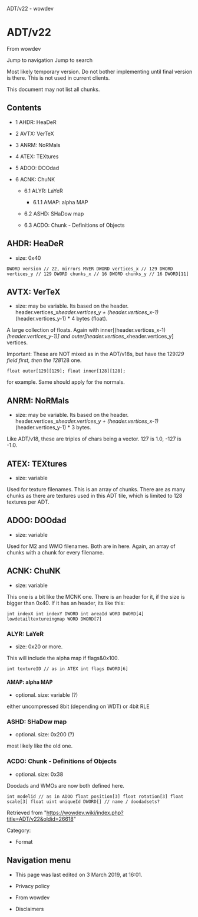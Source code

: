 ADT/v22 - wowdev

# ADT/v22

From wowdev

Jump to navigation Jump to search

Most likely temporary version. Do not bother implementing until final version is there. This is not used in current clients.

This document may not list all chunks.

## Contents

* 1 AHDR: HeaDeR
* 2 AVTX: VerTeX
* 3 ANRM: NoRMals
* 4 ATEX: TEXtures
* 5 ADOO: DOOdad
* 6 ACNK: ChuNK

  + 6.1 ALYR: LaYeR

    - 6.1.1 AMAP: alpha MAP
  + 6.2 ASHD: SHaDow map
  + 6.3 ACDO: Chunk - Definitions of Objects

## AHDR: HeaDeR

* size: 0x40

```
DWORD version // 22, mirrors MVER DWORD vertices_x // 129 DWORD vertices_y // 129 DWORD chunks_x // 16 DWORD chunks_y // 16 DWORD[11]
```

## AVTX: VerTeX

* size: may be variable. Its based on the header. header.vertices_x*header.vertices_y + (header.vertices_x-1)*(header.vertices_y-1) * 4 bytes (float).

A large collection of floats. Again with inner[(header.vertices_x-1)*(header.vertices_y-1)] and outer[header.vertices_x*header.vertices_y] vertices.

Important: These are NOT mixed as in the ADT/v18s, but have the 129*129 field first, then the 128*128 one.

```
float outer[129][129]; float inner[128][128];
```

for example. Same should apply for the normals.

## ANRM: NoRMals

* size: may be variable. Its based on the header. header.vertices_x*header.vertices_y + (header.vertices_x-1)*(header.vertices_y-1) * 3 bytes.

Like ADT/v18, these are triples of chars being a vector. 127 is 1.0, -127 is -1.0.

## ATEX: TEXtures

* size: variable

Used for texture filenames. This is an array of chunks. There are as many chunks as there are textures used in this ADT tile, which is limited to 128 textures per ADT.

## ADOO: DOOdad

* size: variable

Used for M2 and WMO filenames. Both are in here. Again, an array of chunks with a chunk for every filename.

## ACNK: ChuNK

* size: variable

This one is a bit like the MCNK one. There is an header for it, if the size is bigger than 0x40. If it has an header, its like this:

```
int indexX int indexY DWORD int areaId WORD DWORD[4] lowdetailtextureingmap WORD DWORD[7]
```

### ALYR: LaYeR

* size: 0x20 or more.

This will include the alpha map if flags&0x100.

```
int textureID // as in ATEX int flags DWORD[6]
```

#### AMAP: alpha MAP

* optional. size: variable (?)

either uncompressed 8bit (depending on WDT) or 4bit RLE

### ASHD: SHaDow map

* optional. size: 0x200 (?)

most likely like the old one.

### ACDO: Chunk - Definitions of Objects

* optional. size: 0x38

Doodads and WMOs are now both defined here.

```
int modelid // as in ADOO float position[3] float rotation[3] float scale[3] float uint uniqueId DWORD[] // name / doodadsets?
```

Retrieved from "https://wowdev.wiki/index.php?title=ADT/v22&oldid=26618"

Category:

* Format

## Navigation menu

* This page was last edited on 3 March 2019, at 16:01.

* Privacy policy
* From wowdev
* Disclaimers